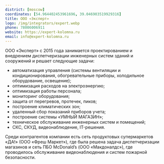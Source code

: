 ```yaml
---
district: [moscow]
coordinates: [54.964402453961696, 39.046903519929316]
title: ООО «Эксперт»
logo: /img/integrators/expert.webp
phone: 78006006911
website: https://expert-kolomna.ru
email: info@expert-kolomna.ru
---
```


ООО «Эксперт» с 2015 года занимается проектированием и внедрением диспетчеризации инженерных систем зданий и сооружений и решает следующие задачи:


* автоматизация управления (системы вентиляции и кондиционирования, обогревательные приборы, холодильное оборудование, освещение);
* оптимизация расходов на электроэнергию;
* оптимизация работы персонала;
* мониторинг оборудования;
* защита от перегревов, протечек, пиков;
* построение климатических зон;
* удаленный сбор показаний приборов учета;
* построение системы «УМНЫЙ МАГАЗИН»;
* техническое обслуживание инженерных систем и помещений;
* СКС, СКУД, видеонаблюдение, IT-решения.

Среди контрагентов компании есть сеть продуктовых супермаркетов «ДА!» (ООО «Фреш Маркет»), где была решена задача диспетчеризации магазинов и сеть ПБО McDonald’s (ООО «Макдоналдс»), где проводилось обслуживание видеонаблюдения и систем пожарной безопасности.
